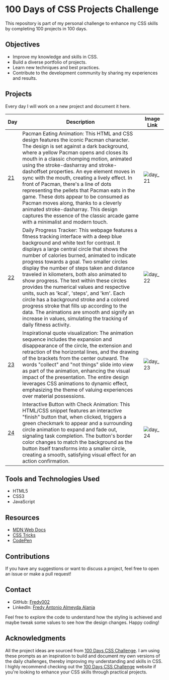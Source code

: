 # 100 Days of CSS Projects Challenge

This repository is part of my personal challenge to enhance my CSS skills by completing 100 projects in 100 days.

## Objectives

- Improve my knowledge and skills in CSS.
- Build a diverse portfolio of projects.
- Learn new techniques and best practices.
- Contribute to the development community by sharing my experiences and results.

## Projects

Every day I will work on a new project and document it here.

| Day                                                                              | Description                                                                                                                                                                                                                                                                                                                                                                                                                                                                                                                | Image Link |
| -------------------------------------------------------------------------------- | -------------------------------------------------------------------------------------------------------------------------------------------------------------------------------------------------------------------------------------------------------------------------------------------------------------------------------------------------------------------------------------------------------------------------------------------------------------------------------------------------------------------------- | ---------- |
| [21](https://github.com/Fredy002/100-Days-Of-CSS-Projects/tree/day_21-30/day_21) | Pacman Eating Animation: This HTML and CSS design features the iconic Pacman character. The design is set against a dark background, where a yellow Pacman opens and closes its mouth in a classic chomping motion, animated using the stroke-dasharray and stroke-dashoffset properties. An eye element moves in sync with the mouth, creating a lively effect. In front of Pacman, there's a line of dots representing the pellets that Pacman eats in the game. These dots appear to be consumed as Pacman moves along, thanks to a cleverly animated stroke-dasharray. This design captures the essence of the classic arcade game with a minimalist and modern touch. | ![day_21](https://github.com/Fredy002/100-Days-Of-CSS-Projects/assets/104151778/523cda09-0921-4d39-ac26-16ee1a8247e8) |
| [22](https://github.com/Fredy002/100-Days-Of-CSS-Projects/tree/day_21-30/day_22) | Daily Progress Tracker: This webpage features a fitness tracking interface with a deep blue background and white text for contrast. It displays a large central circle that shows the number of calories burned, animated to indicate progress towards a goal. Two smaller circles display the number of steps taken and distance traveled in kilometers, both also animated to show progress. The text within these circles provides the numerical values and respective units, such as 'kcal', 'steps', and 'km'. Each circle has a background stroke and a colored progress stroke that fills up according to the data. The animations are smooth and signify an increase in values, simulating the tracking of daily fitness activity. | ![day_22](https://github.com/Fredy002/100-Days-Of-CSS-Projects/assets/104151778/93c1abd5-c1fe-4c82-b14e-3106a0e7154b) |
| [23](https://github.com/Fredy002/100-Days-Of-CSS-Projects/tree/day_21-30/day_23) | Inspirational quote visualization: The animation sequence includes the expansion and disappearance of the circle, the extension and retraction of the horizontal lines, and the drawing of the brackets from the center outward. The words "collect" and "not things" slide into view as part of the animation, enhancing the visual impact of the presentation. The entire design leverages CSS animations to dynamic effect, emphasizing the theme of valuing experiences over material possessions. | ![day_23](https://github.com/Fredy002/100-Days-Of-CSS-Projects/assets/104151778/1b82efb7-48c9-412a-8a61-2ba02c939545) |
| [24](https://github.com/Fredy002/100-Days-Of-CSS-Projects/tree/day_21-30/day_24) | Interactive Button with Check Animation: This HTML/CSS snippet features an interactive "finish" button that, when clicked, triggers a green checkmark to appear and a surrounding circle animation to expand and fade out, signaling task completion. The button's border color changes to match the background as the button itself transforms into a smaller circle, creating a smooth, satisfying visual effect for an action confirmation. | ![day_24](https://github.com/Fredy002/100-Days-Of-CSS-Projects/assets/104151778/c936421b-6370-48b2-89a7-bfdc21823bb9) |

## Tools and Technologies Used

- HTML5
- CSS3
- JavaScript

## Resources

- [MDN Web Docs](https://developer.mozilla.org/en-US/docs/Web/CSS)
- [CSS Tricks](https://css-tricks.com/)
- [CodePen](https://codepen.io/)

## Contributions

If you have any suggestions or want to discuss a project, feel free to open an issue or make a pull request!

## Contact

- GitHub: [Fredy002](https://github.com/Fredy002)
- LinkedIn: [Fredy Antonio Almeyda Alania](https://www.linkedin.com/in/fredy-antonio-almeyda-alania/)

Feel free to explore the code to understand how the styling is achieved and maybe tweak some values to see how the design changes. Happy coding!

## Acknowledgments

All the project ideas are sourced from [100 Days CSS Challenge](https://100dayscss.com/). I am using these prompts as an inspiration to build and document my own versions of the daily challenges, thereby improving my understanding and skills in CSS. I highly recommend checking out the [100 Days CSS Challenge](https://100dayscss.com/) website if you're looking to enhance your CSS skills through practical projects.
